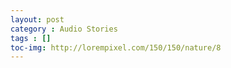 ```yaml
---
layout: post
category : Audio Stories
tags : []
toc-img: http://lorempixel.com/150/150/nature/8
---
```

